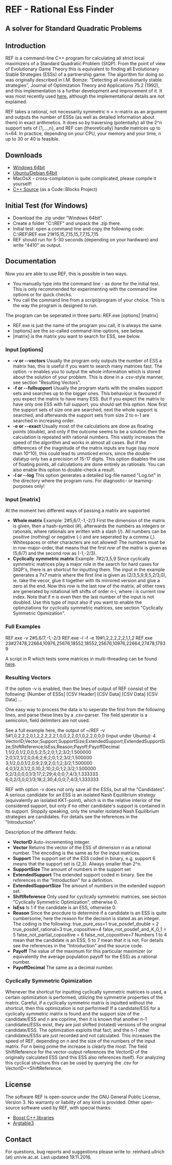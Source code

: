 REF - Rational Ess Finder
=========================

A solver for Standard Quadratic Problems
----------------------------------------

Introduction
------------

REF is a command-line C++ program for calculating all strict local maximizers of a Standard Quadratic Problem (StQP). From the point of view of Evolutionary Game Theory this is equivalent to finding all Evolutionary Stable Strategies (ESSs) of a partnership game. The algorithm for doing so was originally described in I.M. Bomze: "Detecting all evolutionarily stable strategies", Journal of Optimization Theory and Applications 75.2 (1992), and this implementation is a further development and improvement of it. It was most recently used [here](http://www.optimization-online.org/DB_HTML/2016/05/5452.html), although the implementational details are not explained.

REF takes a rational, not necessarily symmetric n × n-matrix as an argument and outputs the number of ESSs (as well as detailed information about them) in exact arithmetics. It does so by traversing (potentially) all the 2^n support sets of {1,...,n}, and REF can (theoretically) handle matrices up to n=64. In practice, depending on your CPU, your memory and your time, n up to 30 or 40 is feasible.

Downloads
---------

-   [Windows 64bit](REF_win64.zip)
-   [Ubuntu/Debian 64bit](REF_ubuntu64.zip)
-   MacOsX - cross-compilation is quite complicated, please compile it yourself!
-   [C++ Source](REF_source.zip) (as a Code::Blocks Project)

Initial Test (for Windows)
--------------------------

-   Download the .zip under "Windows 64bit".
-   Create a folder "C:\\REF" and unpack the .zip there.
-   Initial test: open a command line and copy the following code: C:\\REF\\REF.exe 21\#15,15,7,15,15,7,7,15,7,15
-   REF should run for 5-30 seconds (depending on your hardware) and write "4410" as output.

Documentation
-------------

Now you are able to use REF, this is possible in two ways.

-   You manually type into the command line - as done for the initial test. This is only recommended for experimenting with the command line options or for quick checks.
-   You call the command line from a script/program of your choice. This is the way the program is designed to run.

The program can be seperated in three parts: REF.exe \[options\] \[matrix\]

-   REF.exe is just the name of the program you call, it is always the same.
-   \[options\] are the so-called command-line-options, see below.
-   \[matrix\] is the matrix you want to search for ESS, see below.

### Input \[options\]

-   **-v or --vectors**
    Usually the program only outputs the number of ESS a matrix has, this is useful if you want to search many matrices fast. The option -v enables you to output the whole information which is stored about the solution of your problem. This is done in a .csv-style manner, see section "Resulting Vectors".
-   **-f or --fullsupport**
    Usually the program starts with the smalles support sets and searches up to the bigger ones. This behaviour is favoured if you expect the matrix to have many ESS. But if you expect the matrix to have only one ESS with full support, you should set this option. Now first the support sets of size one are searched, next the whole support is searched, and afterwards the support sets from size 2 to n-1 are searched in increasing order.
-   **-e or --exact**
    Usually most of the calculations are done as floating points (double), and only if the outcome seems to be a solution then the calculation is repeated with rational numbers. This vastly increases the speed of the algorithm and works in almost all cases. But if the differences of the magnitude of the matrix inputs are huge (say more than 10^10), this could lead to unnoticed errors, since the double-datatyp only has a precision of 15-17 digits. This option disables the use of floating points, all calculations are done entirely as rationals. You can also enable this option to double-check a result.
-   **-l or --log**
    This option generates a detailed log-file named "Log.txt" in the directory where the program runs. For diagnostic- or learning-purposes only!

### Input \[matrix\]

At the moment two different ways of passing a matrix are supported

-   **Whole matrix**
    Example: 2\#5,6/7,-1,-2/3
    First the dimension of the matrix is given, then a hash-symbol (\#), afterwards the numbers as integers or rationals, where rationals are written with a slash (/). All numbers can be positive (nothing) or negative (-) and are seperated by a comma (,). Whitespaces or other characters are not allowed! The numbers must be in row-major-order, that means that the first *row* of the matrix is given as (5,6/7) and the second row as (-1,-2/3).
-   **Cyclically symmetric matrix**
    Example: 7\#2/3,5,9
    Since cyclically symmetric matrices play a major role in the search for hard cases for StQP's, there is an shortcut for inputting them. The input in the example generates a 7x7 matrix where the first line is given as (2/3,5,9,9,5,2/3,0), ie. take the vecor, glue it together with its mirrored version and glue a zero at the end. Now this row is the last row of the matrix, all other rows are generated by rotational left shifts of order n-i, where i is current row index. Note that if n is even then the last number of the input is not doubled. Use this type of input also if you want to enable the optimziations for cyclically symmetric matrices, see section "Cyclically Symmetric Opimization".

### Full Examples

REF.exe -v 2\#5,6/7,-1,-2/3
REF.exe -l -f -e 19\#1,2,2,2,2,2,1,1,2
REF.exe 23\#27478,22664,10976,25676,18552,18552,25676,10976,22664,27478,17939

A script in R which tests some matrices in multi-threading can be found [here](ref_tester.R).

### Resulting Vectors

If the option -v is enabled, then the lines of output of REF consist of the following:
\[Number of ESSs\]
\[CSV Header\]
\[CSV Data\]
\[CSV Data\]
\[CSV Data\]
...

One easy way to process the data is to seperate the first from the following lines, and parse these lines by a .csv-parser. The field sperator is a semicolon, field delimiters are not used.

See a full example here, the output of ~/REF -v 5\#1,0,2,2,2,0,1,2,2,2,2,2,1,0,0,2,2,0,1,0,2,2,0,0,0 (input under Ubuntu):
4
VectorID;Vector;Support;SupportSize;ExtendedSupport;ExtendedSupportSize;ShiftReference;IsEss;Reason;Payoff;PayoffDecimal
1;1/2,0,1/2,0,0;5;2;5;2;0;1;2;3/2;1.500000
2;0,1/2,1/2,0,0;6;2;6;2;0;1;2;3/2;1.500000
3;1/2,0,0,1/2,0;9;2;9;2;0;1;2;3/2;1.500000
4;0,1/2,0,1/2,0;10;2;10;2;0;1;2;3/2;1.500000
5;2/3,0,0,0,1/3;17;2;29;4;0;0;7;4/3;1.333333
6;0,2/3,0,0,1/3;18;2;30;4;0;0;7;4/3;1.333333

REF with option -v does not only save all the ESSs, but all the "Candidates". A serious candidate for an ESS is an isolated Nash Equilibrium strategy (equivalently an isolated KKT-point), which is in the relative interior of the considered support, but only if no other candidate's support is contained in its support. Sloppily speaking, only the smaller isolated Nash Equilibrium strategies are candidates. For details see the references in the "Introduction".

Description of the different fields:

-   **VectorID**
    Auto-incrementing integer.
-   **Vector**
    Returns the vector of the ESS of dimension n as a rational number. The encoding is the same as for the input matrices.
-   **Support**
    The support set of the ESS coded in binary, e.g. support 6 means that the support set is {2,3}. Always smaller than 2^n.
-   **SupportSize**
    The amount of numbers in the support set
-   **ExtendedSupport**
    The extended support coded in binary. See the references in the "Introduction" for a definition.
-   **ExtendedSupportSize**
    The amount of numbers in the extended support set.
-   **ShiftReference**
    Only used for cyclically symmetric matrices, see section "Cyclically Symmetric Optimization", otherwise 0.
-   **IsEss**
    Is 1 if the candidate is an ESS, otherwise 0.
-   **Reason**
    Since the procdure to determine if a candidate is an ESS is quite cumbersome, here the reason for the decision is stated as an integer. The coding is the following:
    true\_pure\_ess=1
    true\_posdef\_double = 2
    true\_posdef\_rational=3
    true\_copositive=4
    false\_not\_posdef\_and\_K\_0\_1 = 5
    false\_not\_partial\_copositive = 6
    false\_not\_copositive=7
    Numbers 1 to 4 mean that the candidate is an ESS, 5 to 7 mean that it is not. For details see the references in the "Introduction" and the source code.
-   **Payoff**
    The value of the maximum for this particular maximizer (or equivalently the average population payoff for the ESS) as a rational number.
-   **PayoffDecimal**
    The same as a decimal number.

### Cyclically Symmetric Opimization

Whenever the shortcut for inputting cyclically symmetric matrices is used, a certain optimization is performed, utilizing the symmetrie properties of the matrix. Careful, if a cyclically symmetric matrix is inputted without the shortcut, then this optimization is not performed!
If a candidate/ESS for a cyclically symmetric matrix is found and the support size of the candidate/ESS and n are coprime, then it is known that another n-1 candidates/ESSs exist, they are just shifted (rotated) versions of the original candidate/ESS. The optimization exploits that fact, and the n-1 other candidates/ESSs are just recorded and not calculated. This increases the speed of REF, depending on n and the size of the numbers of the input matrix. For n being prime the increase is clearly the most.
The field ShiftReference for the vector-output references the VectorID of the originally calculated ESS (and this ESS also references itself). For analyzing this cyclical structure this can be used by querying the .csv for VectorID==ShiftReference.

License
-------

The software REF is open-source under the GNU General Public License, Version 3. No warranty or liability of any kind is provided.
Other open-source software used by REF, with special thanks:

-   [Boost C++ libraries](http://www.boost.org/)
-   [Argtable3](http://www.argtable.org/)

Contact
-------

For questions, bug reports and suggestions please write to: reinhard.ullrich (at) univie.ac.at.
Last updated 19.11.2016.

